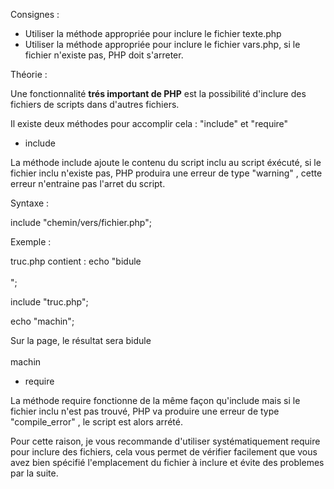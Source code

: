 Consignes :

- Utiliser la méthode appropriée pour inclure le fichier texte.php
- Utiliser la méthode appropriée pour inclure le fichier vars.php, si le fichier n'existe pas, PHP doit s'arreter.



Théorie :

Une fonctionnalité **trés important de PHP** est la possibilité d'inclure des fichiers de scripts dans d'autres fichiers.

Il existe deux méthodes pour accomplir cela : "include" et "require"

- include

La méthode include ajoute le contenu du script inclu au script éxécuté, si le fichier inclu n'existe pas, PHP produira
une erreur de type "warning" , cette erreur n'entraine pas l'arret du script.

Syntaxe :

include "chemin/vers/fichier.php";

Exemple :

truc.php contient : echo "bidule<br><br>";

include "truc.php";

echo "machin";

Sur la page, le résultat sera bidule<br><br>machin


- require

La méthode require fonctionne de la même façon qu'include mais si le fichier inclu n'est pas trouvé, PHP va produire
 une erreur de type "compile_error" , le script est alors arrété.

Pour cette raison, je vous recommande d'utiliser systématiquement require pour inclure des fichiers, cela vous permet de
  vérifier facilement que vous avez bien spécifié l'emplacement du fichier à inclure et évite des problemes par la suite.


